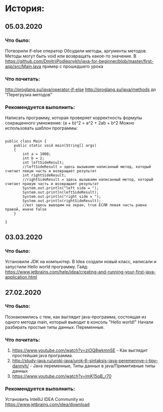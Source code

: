 # История:

## 05.03.2020
### Что было:
Потворили if-else оператор
Обсудили методы, аргументы методов. Методы могут быть void или возвращать какое-то значение.
В https://github.com/DmitriiPodlesnykh/java-for-beginner/blob/master/first-app/src/Main.java пример c прошедшего урока

### Что почитать:
http://proglang.su/java/operator-if-else
http://proglang.su/java/methods до "Перегрузка методов"

### Рекомендуется выполнить:
Написать программу, которая проверяет корректность формулы сокращенного умножение: 
(a + b)^2 = a^2 + 2ab + b^2
Можно использовать шаблон программы:
<pre><code>
public class Main {
    public static void main(String[] args)
    {
        int a = 1000;
        int b = 2;
        int leftSideResult;
        //leftSideResult = здесь вызываем написанный метод, который считает левую часть и возвращает результат
        int rightSideResult;
        //rightSideResult = здесь вызываем написанный метод, который считает правую часть и возвращает результат
        System.out.println("left side = ");
        System.out.println(leftSideResult);
        System.out.println("right side = ");
        System.out.println(rightSideResult);
        //вот здесь выводим на экран, true ЕСЛИ левая часть равна правой, иначе false
    }

}
</code></pre>

## 03.03.2020
### Что было:
Установили JDK на компьютер. В Idea создали новый класс, написали и запустили Hello world программу.
Гайд: https://www.jetbrains.com/help/idea/creating-and-running-your-first-java-application.html

## 27.02.2020
### Что было: 
Познакомились с тем, как выглядит java-программа, состоящая из одного метода main, который выводит в консоль "Hello world!"
Начали разбирать простые типы данных. Переменные.

### Что почитать:
1. https://www.youtube.com/watch?v=ziOQ8wkmnSE - Как выглядит простейшая java программа.
1. http://study-java.ru/uroki-java/urok-6-sintaksis-java-peremennye-i-tipy-dannyh/ - Java переменные, Типы данных в java/Примитивные типы данных
1. https://www.youtube.com/watch?v=lmK15qB_r70

### Рекомендуется выполнить:
Установить IntelliJ IDEA Community из https://www.jetbrains.com/idea/download 
